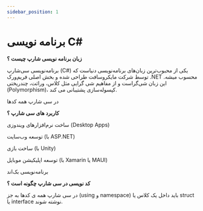 ```yaml
---
sidebar_position: 1
---
```


# برنامه نویسی C#

**زبان برنامه نویسی شارپ چیست ؟**

برنامه‌نویسی سی‌شارپ (C#) یکی از محبوب‌ترین زبان‌های برنامه‌نویسی دنیاست که توسط شرکت مایکروسافت طراحی شده و بخش اصلی فریم‌ورک .NET محسوب میشه. این زبان شی‌گراست و از مفاهیم شی گرایی مثل کلاس، وراثت، چندریختی (Polymorphism)، کپسوله‌سازی پشتیبانی می کند.

در سی شارپ همه کدها

**کاربرد های سی شارپ ؟**

ساخت نرم‌افزارهای ویندوزی (Desktop Apps)

توسعه وب‌سایت (با ASP.NET)

ساخت بازی (با Unity)

توسعه اپلیکیشن موبایل (با Xamarin یا MAUI)

برنامه‌نویسی بک‌اند

**کد نویسی در سی شارپ چگونه است ؟**

در سی شارپ همه ی کدها به جز (using و namespace) باید داخل یک کلاس یا struct یا interface نوشته شوند.

